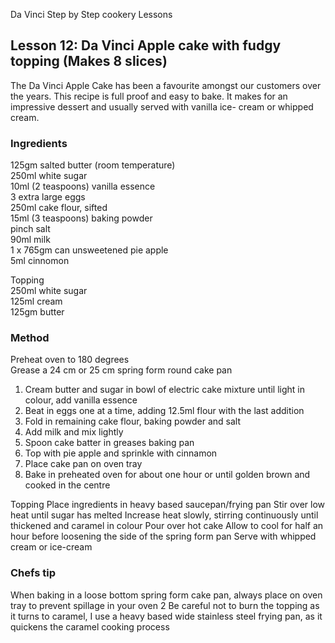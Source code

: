 Da Vinci Step by Step cookery Lessons

## Lesson 12: Da Vinci Apple cake with fudgy topping (Makes 8 slices)

The Da Vinci Apple Cake has been a favourite amongst our customers over the years. This recipe is
full proof and easy to bake. It makes for an impressive dessert and usually served with vanilla ice-
cream or whipped cream.

### Ingredients
125gm salted butter (room temperature)  
250ml white sugar  
10ml (2 teaspoons) vanilla essence  
3 extra large eggs  
250ml cake flour, sifted  
15ml (3 teaspoons) baking powder  
pinch salt  
90ml milk  
1 x 765gm can unsweetened pie apple  
5ml cinnomon  

Topping  
250ml white sugar  
125ml cream  
125gm butter  

### Method
Preheat oven to 180 degrees  
Grease a 24 cm or 25 cm spring form round cake pan  
1. Cream butter and sugar in bowl of electric cake mixture until light in colour, add vanilla essence  
2. Beat in eggs one at a time, adding 12.5ml flour with the last addition  
3. Fold in remaining cake flour, baking powder and salt  
4. Add milk and mix lightly   
5. Spoon cake batter in greases baking pan  
6. Top with pie apple and sprinkle with cinnamon  
7. Place cake pan on oven tray  
8. Bake in preheated oven for about one hour or until golden brown and cooked in the centre  

Topping
Place ingredients in heavy based saucepan/frying pan
Stir over low heat until sugar has melted
Increase heat slowly, stirring continuously until thickened and caramel in colour
Pour over hot cake
Allow to cool for half an hour before loosening the side of the spring form pan
Serve with whipped cream or ice-cream

### Chefs tip
When baking in a loose bottom spring form cake pan, always place on oven tray to prevent
spillage in your oven
2 Be careful not to burn the topping as it turns to caramel, I use a heavy based wide stainless
steel frying pan, as it quickens the caramel cooking process